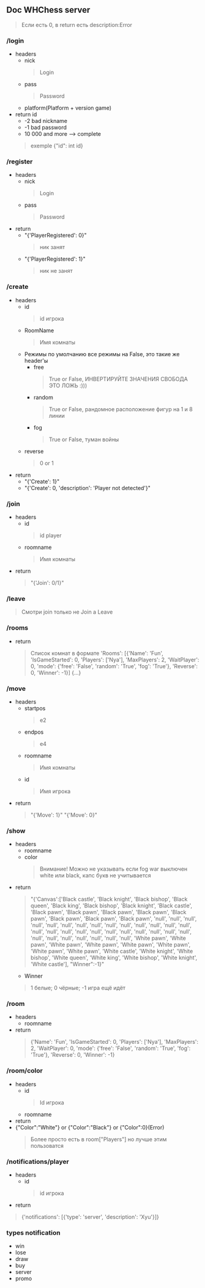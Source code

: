 ## Doc WHChess server

> Если есть 0, в return есть description:Error

### /login
  * headers
    * nick 
        > Login
    * pass 
        > Password
    * platform(Platform + version game)
  * return id 
    * -2 bad nickname
    * -1 bad password
    * 10 000 and more --> complete
    > exemple
    > {"id": int id}
### /register
  * headers
    * nick 
        > Login
    * pass 
        > Password
  * return
    * "{'PlayerRegistered': 0}"
      > ник занят
    * "{'PlayerRegistered': 1}"
      > ник не занят
### /create
  * headers
    * id
      > id игрока
    * RoomName
      > Имя комнаты
    * Режимы по умолчанию все режимы на False, это такие же header'ы
      * free
        > True or False, ИНВЕРТИРУЙТЕ ЗНАЧЕНИЯ СВОБОДА ЭТО ЛОЖЬ :)))
      * random
        > True or False, рандомное расположение фигур на 1 и 8 линии
      * fog
        > True or False, туман войны
    * reverse
      > 0 or 1
  * return
    * "{'Create': 1}"
    * "{'Create': 0, 'description': 'Player not detected'}"
### /join
  * headers
    * id
      >id player
    * roomname
      >Имя комнаты
  * return
    > "{'Join': 0/1}"
### /leave
  > Смотри join только не Join а Leave
### /rooms
  * return
    > Список комнат в формате
      > 'Rooms': [{'Name': 'Fun', 'IsGameStarted': 0, 'Players': ['Nya'], 'MaxPlayers': 2, 'WaitPlayer': 0, 'mode': {'free': 'False', 'random': 'True', 'fog': 'True'}, 'Reverse': 0, 'Winner': -1}]
      > {...}
### /move
  * headers
    * startpos
      > e2
    * endpos
      > e4
    * roomname
      > Имя комнаты
    * id
      > Имя игрока
  * return
    > "{'Move': 1}"
    > "{'Move': 0}"
### /show
 * headers
   * roomname
   * color
     > Внимание! Можно не указывать если fog war выключен white или black, капс букв не учитывается
 * return
   > "{'Canvas':['Black castle', 'Black knight', 'Black bishop', 'Black queen', 'Black king', 'Black bishop', 'Black knight', 'Black castle', 'Black pawn', 'Black pawn', 'Black pawn', 'Black pawn', 'Black pawn', 'Black pawn', 'Black pawn', 'Black pawn', 'null', 'null', 'null', 'null', 'null', 'null', 'null', 'null', 'null', 'null', 'null', 'null', 'null', 'null', 'null', 'null', 'null', 'null', 'null', 'null', 'null', 'null', 'null', 'null', 'null', 'null', 'null', 'null', 'null', 'null', 'null', 'null', 'White pawn', 'White pawn', 'White pawn', 'White pawn', 'White pawn', 'White pawn', 'White pawn', 'White pawn', 'White castle', 'White knight', 'White bishop', 'White queen', 'White king', 'White bishop', 'White knight', 'White castle'], "Winner":-1}"
   * Winner
    > 1 белые; 0 чёрные; -1 игра ещё идёт
### /room
 * headers
   * roomname
 * return
   >  {'Name': 'Fun', 'IsGameStarted': 0, 'Players': ['Nya'], 'MaxPlayers': 2, 'WaitPlayer': 0, 'mode': {'free': 'False', 'random': 'True', 'fog': 'True'}, 'Reverse': 0, 'Winner': -1}
### /room/color
 * headers
   * id
     > Id игрока
   * roomname
 * return
  * {"Color":"White"} or {"Color":"Black"} or {"Color":0}(Error)
    > Более просто есть в room["Players"] но лучше этим пользоватся
### /notifications/player
 * headers
   * id
     > id игрока
 * return
  >  {'notifications': [{'type': 'server', 'description': 'Xyu'}]}
### types notification
  * win
  * lose
  * draw
  * buy
  * server
  * promo
